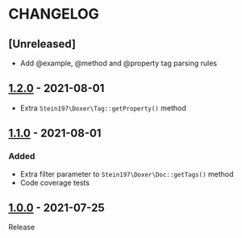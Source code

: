 # CHANGELOG
## [Unreleased]
- Add @example, @method and @property tag parsing rules

## [1.2.0](../../compare/1.1.0...1.2.0) - 2021-08-01
- Extra `Stein197\Doxer\Tag::getProperty()` method

## [1.1.0](../../compare/1.0.0...1.1.0) - 2021-08-01
### Added
- Extra filter parameter to `Stein197\Doxer\Doc::getTags()` method
- Code coverage tests

## [1.0.0](../../tree/1.0.0) - 2021-07-25
Release
